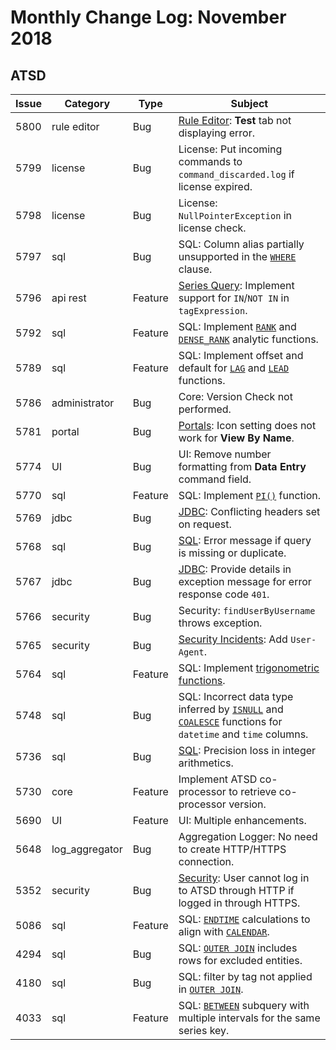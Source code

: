# Monthly Change Log: November 2018

## ATSD

**Issue**| **Category**    | **Type**    | **Subject**
-----|-------------|---------|----------------------
5800 | rule editor | Bug | [Rule Editor](../../rule-engine/): **Test** tab not displaying error. |
5799 | license | Bug | License: Put incoming commands to `command_discarded.log` if license expired. |
5798 | license | Bug | License: `NullPointerException` in license check. |
5797 | sql | Bug | SQL: Column alias partially unsupported in the [`WHERE`](../../sql/README.md#where-clause) clause. |
5796 | api rest | Feature | [Series Query](../../api/data/series/query.md#series-query): Implement support for `IN`/`NOT IN` in `tagExpression`. |
5792 | sql | Feature | SQL: Implement [`RANK`](../../sql/README.md#partition-ordering) and [`DENSE_RANK`](../../sql/README.md#partition-ordering) analytic functions. |
5789 | sql | Feature | SQL: Implement offset and default for [`LAG`](../../sql/examples/pi.md#new-lag-and-lead-functions) and [`LEAD`](../../sql/examples/pi.md#new-lag-and-lead-functions) functions. |
5786 | administrator | Bug | Core: Version Check not performed. |
5781 | portal | Bug | [Portals](../../portals/README.md#portals): Icon setting does not work for **View By Name**. |
5774 | UI | Bug | UI: Remove number formatting from **Data Entry** command field. |
5770 | sql | Feature | SQL: Implement [`PI()`](../../sql/README.md#mathematical-functions) function.  |
5769 | jdbc | Bug | [JDBC](https://github.com/axibase/atsd-jdbc/): Conflicting headers set on request. |
5768 | sql | Bug | [SQL](../../sql/): Error message if query is missing or duplicate. |
5767 | jdbc | Bug | [JDBC](https://github.com/axibase/atsd-jdbc/): Provide details in exception message for error response code `401`. |
5766 | security | Bug | Security: `findUserByUsername` throws exception. |
5765 | security | Bug | [Security Incidents](../../rule-engine/functions-security.md#security-functions): Add `User-Agent`. |
5764 | sql | Feature | SQL: Implement [trigonometric functions](../../sql/README.md#trigonometric-functions). |
5748 | sql | Bug | SQL: Incorrect data type inferred by [`ISNULL`](../../sql/README.md#isnull) and [`COALESCE`](../../rule-engine/functions-text.md#coalesce) functions for `datetime` and `time` columns. |
5736 | sql | Bug | [SQL](../../sql/): Precision loss in integer arithmetics. |
5730 | core | Feature | Implement ATSD co-processor to retrieve co-processor version. |
5690 | UI | Feature | UI: Multiple enhancements. |
5648 | log_aggregator | Bug | Aggregation Logger: No need to create HTTP/HTTPS connection.  |
5352 | security | Bug | [Security](../../administration/user-authentication.md#http-basic-authorization-examples): User cannot log in to ATSD through HTTP if logged in through HTTPS. |
5086 | sql | Feature | SQL: [`ENDTIME`](../../sql/README.md#endtime) calculations to align with [`CALENDAR`](../../rule-engine/workday-calendar.md#workday-calendar). |
4294 | sql | Bug | SQL: [`OUTER JOIN`](../../sql/examples/outer-join.md#outer-join) includes rows for excluded entities. |
4180 | sql | Bug | SQL: filter by tag not applied in [`OUTER JOIN`](../../sql/examples/outer-join.md#outer-join). |
4033 | sql | Feature | SQL: [`BETWEEN`](../../sql/README.md#interval-subqueries) subquery with multiple intervals for the same series key. |

